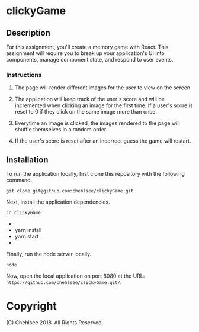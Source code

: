 # clickyGame

## Description

For this assignment, you'll create a memory game with React. This assignment will require you to break up your application's UI into components, manage component state, and respond to user events.



### Instructions

1. The page will render different images for the user to view on the screen.

2. The application will keep track of the user's score and will be incremented when clicking an image for the first time. If a user's score is reset to 0 if they click on the same image more than once.

3. Everytime an image is clicked, the images rendered to the page will shuffle themselves in a random order.

4. If the user's score is reset after an incorrect guess the game will restart. 

## Installation

To run the application locally, first clone this repository with the following command.

	git clone git@github.com:chehlsee/clickyGame.git
	
Next, install the application dependencies.

	cd clickyGame
	
  
  * 
  * yarn install
  * yarn start
  * 
	
Finally, run the node server locally.

	node 
	
Now, open the local application on port 8080 at the URL: `https://github.com/chehlsee/clickyGame.git/`.

# Copyright
 (C) Chehlsee 2018. All Rights Reserved.
